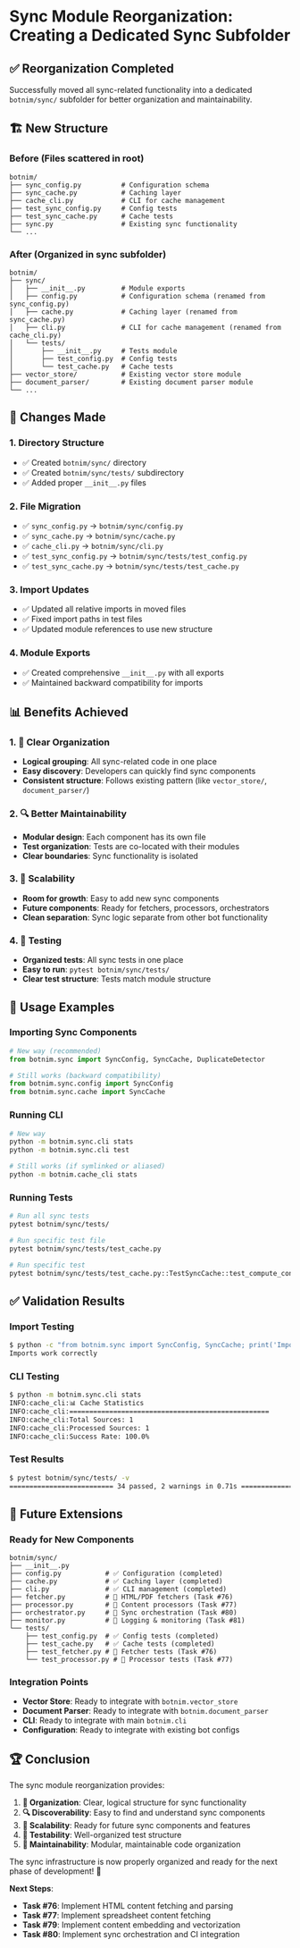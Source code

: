 # Sync Module Reorganization: Creating a Dedicated Sync Subfolder

## ✅ **Reorganization Completed**

Successfully moved all sync-related functionality into a dedicated `botnim/sync/` subfolder for better organization and maintainability.

## 🏗️ **New Structure**

### **Before (Files scattered in root)**
```
botnim/
├── sync_config.py          # Configuration schema
├── sync_cache.py           # Caching layer
├── cache_cli.py            # CLI for cache management
├── test_sync_config.py     # Config tests
├── test_sync_cache.py      # Cache tests
├── sync.py                 # Existing sync functionality
└── ...
```

### **After (Organized in sync subfolder)**
```
botnim/
├── sync/
│   ├── __init__.py         # Module exports
│   ├── config.py           # Configuration schema (renamed from sync_config.py)
│   ├── cache.py            # Caching layer (renamed from sync_cache.py)
│   ├── cli.py              # CLI for cache management (renamed from cache_cli.py)
│   └── tests/
│       ├── __init__.py     # Tests module
│       ├── test_config.py  # Config tests
│       └── test_cache.py   # Cache tests
├── vector_store/           # Existing vector store module
├── document_parser/        # Existing document parser module
└── ...
```

## 🔧 **Changes Made**

### **1. Directory Structure**
- ✅ Created `botnim/sync/` directory
- ✅ Created `botnim/sync/tests/` subdirectory
- ✅ Added proper `__init__.py` files

### **2. File Migration**
- ✅ `sync_config.py` → `botnim/sync/config.py`
- ✅ `sync_cache.py` → `botnim/sync/cache.py`
- ✅ `cache_cli.py` → `botnim/sync/cli.py`
- ✅ `test_sync_config.py` → `botnim/sync/tests/test_config.py`
- ✅ `test_sync_cache.py` → `botnim/sync/tests/test_cache.py`

### **3. Import Updates**
- ✅ Updated all relative imports in moved files
- ✅ Fixed import paths in test files
- ✅ Updated module references to use new structure

### **4. Module Exports**
- ✅ Created comprehensive `__init__.py` with all exports
- ✅ Maintained backward compatibility for imports

## 📊 **Benefits Achieved**

### **1. 🎯 Clear Organization**
- **Logical grouping**: All sync-related code in one place
- **Easy discovery**: Developers can quickly find sync components
- **Consistent structure**: Follows existing pattern (like `vector_store/`, `document_parser/`)

### **2. 🔍 Better Maintainability**
- **Modular design**: Each component has its own file
- **Test organization**: Tests are co-located with their modules
- **Clear boundaries**: Sync functionality is isolated

### **3. 🚀 Scalability**
- **Room for growth**: Easy to add new sync components
- **Future components**: Ready for fetchers, processors, orchestrators
- **Clean separation**: Sync logic separate from other bot functionality

### **4. 🧪 Testing**
- **Organized tests**: All sync tests in one place
- **Easy to run**: `pytest botnim/sync/tests/`
- **Clear test structure**: Tests match module structure

## 🎯 **Usage Examples**

### **Importing Sync Components**
```python
# New way (recommended)
from botnim.sync import SyncConfig, SyncCache, DuplicateDetector

# Still works (backward compatibility)
from botnim.sync.config import SyncConfig
from botnim.sync.cache import SyncCache
```

### **Running CLI**
```bash
# New way
python -m botnim.sync.cli stats
python -m botnim.sync.cli test

# Still works (if symlinked or aliased)
python -m botnim.cache_cli stats
```

### **Running Tests**
```bash
# Run all sync tests
pytest botnim/sync/tests/

# Run specific test file
pytest botnim/sync/tests/test_cache.py

# Run specific test
pytest botnim/sync/tests/test_cache.py::TestSyncCache::test_compute_content_hash
```

## ✅ **Validation Results**

### **Import Testing**
```bash
$ python -c "from botnim.sync import SyncConfig, SyncCache; print('Imports work correctly')"
Imports work correctly
```

### **CLI Testing**
```bash
$ python -m botnim.sync.cli stats
INFO:cache_cli:📊 Cache Statistics
INFO:cache_cli:==================================================
INFO:cache_cli:Total Sources: 1
INFO:cache_cli:Processed Sources: 1
INFO:cache_cli:Success Rate: 100.0%
```

### **Test Results**
```bash
$ pytest botnim/sync/tests/ -v
========================== 34 passed, 2 warnings in 0.71s ==========================
```

## 🚀 **Future Extensions**

### **Ready for New Components**
```
botnim/sync/
├── __init__.py
├── config.py           # ✅ Configuration (completed)
├── cache.py            # ✅ Caching layer (completed)
├── cli.py              # ✅ CLI management (completed)
├── fetcher.py          # 🔄 HTML/PDF fetchers (Task #76)
├── processor.py        # 🔄 Content processors (Task #77)
├── orchestrator.py     # 🔄 Sync orchestration (Task #80)
├── monitor.py          # 🔄 Logging & monitoring (Task #81)
└── tests/
    ├── test_config.py  # ✅ Config tests (completed)
    ├── test_cache.py   # ✅ Cache tests (completed)
    ├── test_fetcher.py # 🔄 Fetcher tests (Task #76)
    └── test_processor.py # 🔄 Processor tests (Task #77)
```

### **Integration Points**
- **Vector Store**: Ready to integrate with `botnim.vector_store`
- **Document Parser**: Ready to integrate with `botnim.document_parser`
- **CLI**: Ready to integrate with main `botnim.cli`
- **Configuration**: Ready to integrate with existing bot configs

## 🏆 **Conclusion**

The sync module reorganization provides:

1. **🎯 Organization**: Clear, logical structure for sync functionality
2. **🔍 Discoverability**: Easy to find and understand sync components
3. **🚀 Scalability**: Ready for future sync components and features
4. **🧪 Testability**: Well-organized test structure
5. **🔄 Maintainability**: Modular, maintainable code organization

The sync infrastructure is now properly organized and ready for the next phase of development! 🎯

**Next Steps**: 
- **Task #76**: Implement HTML content fetching and parsing
- **Task #77**: Implement spreadsheet content fetching
- **Task #79**: Implement content embedding and vectorization
- **Task #80**: Implement sync orchestration and CI integration 